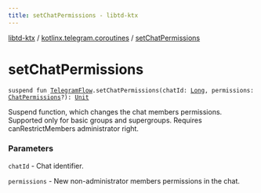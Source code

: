 ```yaml
---
title: setChatPermissions - libtd-ktx
---
```


[libtd-ktx](../index.html) / [kotlinx.telegram.coroutines](index.html) / [setChatPermissions](./set-chat-permissions.html)

# setChatPermissions

`suspend fun `[`TelegramFlow`](../kotlinx.telegram.core/-telegram-flow/index.html)`.setChatPermissions(chatId: `[`Long`](https://kotlinlang.org/api/latest/jvm/stdlib/kotlin/-long/index.html)`, permissions: `[`ChatPermissions`](https://tdlibx.github.io/td/docs/org/drinkless/td/libcore/telegram/TdApi/ChatPermissions.html)`?): `[`Unit`](https://kotlinlang.org/api/latest/jvm/stdlib/kotlin/-unit/index.html)

Suspend function, which changes the chat members permissions. Supported only for basic groups and
supergroups. Requires canRestrictMembers administrator right.

### Parameters

`chatId` - Chat identifier.

`permissions` - New non-administrator members permissions in the chat.